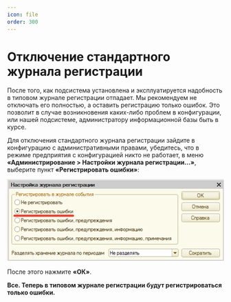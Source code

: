 ```yaml
---
icon: file
order: 300
---
```


# Отключение стандартного журнала регистрации

После того, как подсистема установлена и эксплуатируется надобность в типовом журнале регистрации отпадает. Мы рекомендуем не отключать его полностью, а оставить регистрацию только ошибок. Это позволит в случае возникновения каких-либо проблем в конфигурации, или нашей подсистеме, администратору информационной базы быть в курсе.

Для отключения стандартного журнала регистрации зайдите в конфигурацию с административными правами, убедитесь, что в режиме предприятия с конфигурацией никто не работает, в меню **«Администрирование > Настройки журнала регистрации…»**, выберите пункт **«Регистрировать ошибки»**:

![Отключение стандартного журнала](static/01_ОтключениеЖурнала.png)

После этого нажмите **«ОК»**.

**Все. Теперь в типовом журнале регистрации будут регистрироваться только ошибки.**